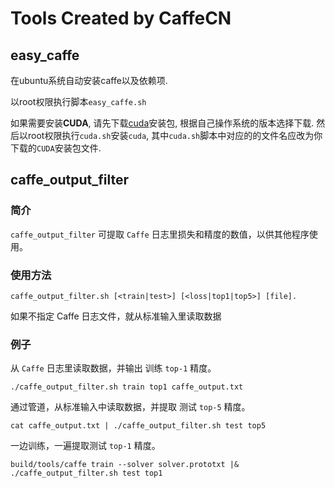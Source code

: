 Tools Created by CaffeCN
========================

easy_caffe
----------

在ubuntu系统自动安装caffe以及依赖项. 

以root权限执行脚本`easy_caffe.sh`

如果需要安装**CUDA**, 请先下载[cuda](https://developer.nvidia.com/cuda-downloads)安装包, 根据自己操作系统的版本选择下载. 然后以root权限执行`cuda.sh`安装`cuda`, 其中`cuda.sh`脚本中对应的的文件名应改为你下载的`CUDA`安装包文件.


caffe_output_filter
-------------------

### 简介
`caffe_output_filter` 可提取 `Caffe` 日志里损失和精度的数值，以供其他程序使用。

### 使用方法
```
caffe_output_filter.sh [<train|test>] [<loss|top1|top5>] [file].
```
如果不指定 Caffe 日志文件，就从标准输入里读取数据

### 例子
从 `Caffe` 日志里读取数据，并输出 训练 `top-1` 精度。
```
./caffe_output_filter.sh train top1 caffe_output.txt
```
通过管道，从标准输入中读取数据，并提取 测试 `top-5` 精度。
```
cat caffe_output.txt | ./caffe_output_filter.sh test top5
```
一边训练，一遍提取测试 `top-1` 精度。
```
build/tools/caffe train --solver solver.prototxt |& ./caffe_output_filter.sh test top1
```


